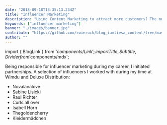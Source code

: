 ```yaml
---
date: "2018-09-18T13:35:13.234Z"
title: "Influencer Marketing"
description: "Using Content Marketing to attract more customers? The nutrition and supplementary company Your Superfoods demonstrates how it’s done. I will show you how Your Superfoods uses Content Marketing Strategies by showing various food marketing examples deployed by them to get more people to eat healthy and buy their food products ..."
keywords: ["influencer marketing"]
banner: "./images/banner.jpg"
contribute: "https://github.com/rwieruch/blog_iamliesa_content/tree/master/pages/influencer-marketing/index.md"
author: ""
---
```


import { BlogLink } from '$components/Link';
import { Title, Subtitle, Divider } from '$components/mdx';

Being responsible for influencer marketing during my career, I initiated partnerships. A selection of influencers I worked with during my time at Wimdu and Deluxe Distribution:

* <BlogLink to="https://www.instagram.com/novalanalove/">Novalanalove</BlogLink>
* <BlogLink to="https://www.facebook.com/sabinelisicki/">Sabine Lisicki</BlogLink>
* <BlogLink to="https://www.facebook.com/raulrichter/">Raul Richter</BlogLink>
* <BlogLink to="http://curlsallover.com/">Curls all over</BlogLink>
* <BlogLink to="https://www.facebook.com/Isabell-Horn-124880070928933/">Isabell Horn</BlogLink>
* <BlogLink to="https://www.instagram.com/thegoldencherry/">Thegoldencherry</BlogLink>
* <BlogLink to="https://www.instagram.com/kleidermaedchen/">Kleidermädchen</BlogLink>
